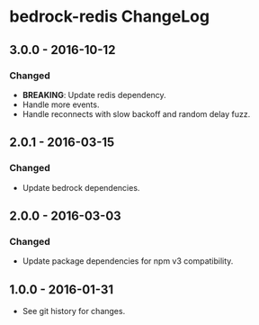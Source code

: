 # bedrock-redis ChangeLog

## 3.0.0 - 2016-10-12

### Changed
- **BREAKING**: Update redis dependency.
- Handle more events.
- Handle reconnects with slow backoff and random delay fuzz.

## 2.0.1 - 2016-03-15

### Changed
- Update bedrock dependencies.

## 2.0.0 - 2016-03-03

### Changed
- Update package dependencies for npm v3 compatibility.

## 1.0.0 - 2016-01-31

- See git history for changes.
